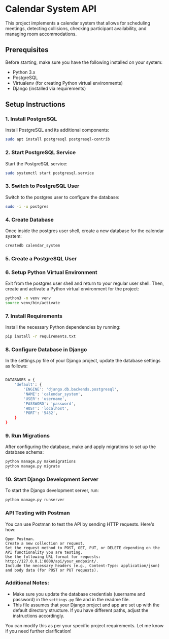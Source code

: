 # Calendar System API

This project implements a calendar system that allows for scheduling meetings, detecting collisions, checking participant availability, and managing room accommodations.

## Prerequisites

Before starting, make sure you have the following installed on your system:

- Python 3.x
- PostgreSQL
- Virtualenv (for creating Python virtual environments)
- Django (installed via requirements)

## Setup Instructions

### 1. Install PostgreSQL
Install PostgreSQL and its additional components:
```bash
sudo apt install postgresql postgresql-contrib
```

### 2. Start PostgreSQL Service
Start the PostgreSQL service:
```bash
sudo systemctl start postgresql.service
```

### 3. Switch to PostgreSQL User
Switch to the postgres user to configure the database:
```bash
sudo -i -u postgres
```

### 4. Create Database
Once inside the postgres user shell, create a new database for the calendar system:
```bash
createdb calendar_system
```

### 5. Create a PostgreSQL User

### 6. Setup Python Virtual Environment
Exit from the postgres user shell and return to your regular user shell. Then, create and activate a Python virtual environment for the project:
```bash
python3 -m venv venv
source venv/bin/activate
```

### 7. Install Requirements
Install the necessary Python dependencies by running:
```bash
pip install -r requirements.txt
```

### 8. Configure Database in Django
In the settings.py file of your Django project, update the database settings as follows:

```bash

DATABASES = {
    'default': {
        'ENGINE': 'django.db.backends.postgresql',
        'NAME': 'calendar_system',
        'USER': 'username',
        'PASSWORD': 'password',
        'HOST': 'localhost',
        'PORT': '5432',
    }
}
```

### 9. Run Migrations
After configuring the database, make and apply migrations to set up the database schema:
```bash
python manage.py makemigrations
python manage.py migrate
```

### 10. Start Django Development Server
To start the Django development server, run:
```bash
python manage.py runserver
```

### API Testing with Postman

You can use Postman to test the API by sending HTTP requests. Here's how:

    Open Postman.
    Create a new collection or request.
    Set the request method to POST, GET, PUT, or DELETE depending on the API functionality you are testing.
    Use the following URL format for requests: http://127.0.0.1:8000/api/your_endpoint/.
    Include the necessary headers (e.g., Content-Type: application/json) and body data (for POST or PUT requests).


### Additional Notes:

- Make sure you update the database credentials (username and password) in the `settings.py` file and in the readme file.
- This file assumes that your Django project and app are set up with the default directory structure. If you have different paths, adjust the instructions accordingly.
  
You can modify this as per your specific project requirements. Let me know if you need further clarification!
